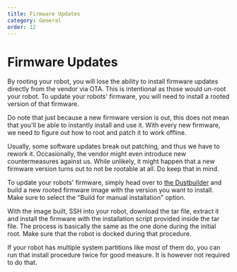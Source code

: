 ```yaml
---
title: Firmware Updates
category: General
order: 12
---
```


# Firmware Updates

By rooting your robot, you will lose the ability to install firmware updates directly from the vendor via OTA.
This is intentional as those would un-root your robot.
To update your robots' firmware, you will need to install a rooted version of that firmware.

Do note that just because a new firmware version is out, this does not mean that you'll be able to instantly install and use it.
With every new firmware, we need to figure out how to root and patch it to work offline.

Usually, some software updates break out patching, and thus we have to rework it.
Occasionally, the vendor might even introduce new countermeasures against us.
While unlikely, it might happen that a new firmware version turns out to not be rootable at all. Do keep that in mind.


To update your robots' firmware, simply head over to [the Dustbuilder](https://builder.dontvacuum.me/) and build a new
rooted firmware image with the version you want to install. Make sure to select the "Build for manual installation" option.

With the image built, SSH into your robot, download the tar file, extract it and install the firmware with the installation script provided inside the tar file.
The process is basically the same as the one done during the initial root. Make sure that the robot is docked during that procedure.

If your robot has multiple system partitions like most of them do, you can run that install procedure twice for good measure.
It is however not required to do that.
